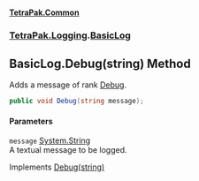#### [TetraPak.Common](index.md 'index')
### [TetraPak.Logging](TetraPak_Logging.md 'TetraPak.Logging').[BasicLog](TetraPak_Logging_BasicLog.md 'TetraPak.Logging.BasicLog')
## BasicLog.Debug(string) Method
Adds a message of rank [Debug](TetraPak_Logging_LogRank.md#TetraPak_Logging_LogRank_Debug 'TetraPak.Logging.LogRank.Debug').  
```csharp
public void Debug(string message);
```
#### Parameters
<a name='TetraPak_Logging_BasicLog_Debug(string)_message'></a>
`message` [System.String](https://docs.microsoft.com/en-us/dotnet/api/System.String 'System.String')  
A textual message to be logged.  
  

Implements [Debug(string)](TetraPak_Logging_ILog_Debug(string).md 'TetraPak.Logging.ILog.Debug(string)')  
